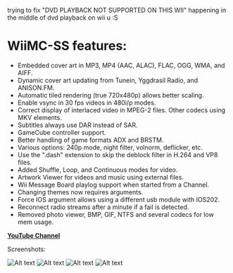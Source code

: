 trying to fix "DVD PLAYBACK NOT SUPPORTED ON THIS WII" happening in the middle of dvd playback on wii u :S


# WiiMC-SS features:
- Embedded cover art in MP3, MP4 (AAC, ALAC), FLAC, OGG, WMA, and AIFF.
- Dynamic cover art updating from Tunein, Yggdrasil Radio, and ANISON.FM.
- Automatic tiled rendering (true 720x480p) allows better scaling.
- Enable vsync in 30 fps videos in 480i/p modes.
- Correct display of interlaced video in MPEG-2 files. Other codecs using MKV elements.
- Subtitles always use DAR instead of SAR.
- GameCube controller support.
- Better handling of game formats ADX and BRSTM.
- Various options: 240p mode, night filter, volnorm, deflicker, etc.
- Use the ".dash" extension to skip the deblock filter in H.264 and VP8 files.
- Added Shuffle, Loop, and Continuous modes for video.
- Artwork Viewer for videos and music using external files.
- Wii Message Board playlog support when started from a Channel.
- Changing themes now requires arguments.
- Force IOS argument allows using a different usb module with IOS202.
- Reconnect radio streams after a minute if a fail is detected.
- Removed photo viewer, BMP, GIF, NTFS and several codecs for low mem usage.


[**YouTube Channel**](https://www.youtube.com/SuperrSonic)



Screenshots:

![Alt text](https://user-images.githubusercontent.com/6880539/62327828-8d8a2d00-b47f-11e9-8be1-224803143279.png?raw=true "Artwork Viewer - Video")
![Alt text](https://user-images.githubusercontent.com/6880539/209708646-df9c57a9-d14c-4b77-bf94-c38473f72af5.png?raw=true "Artwork Viewer - Music")
![Alt text](https://user-images.githubusercontent.com/6880539/209704114-00965953-0c1d-4bbd-9bdf-d53ab6755df6.png?raw=true "Dynamic Cover Art: ANISON.FM")
![Alt text](https://user-images.githubusercontent.com/6880539/103433567-8366e380-4bc9-11eb-81f0-d969cd26e8e8.png?raw=true "Screensaver Full Screen")
